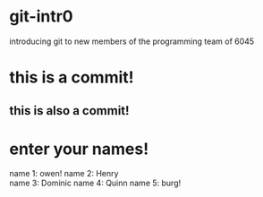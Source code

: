# git-intr0
introducing git to new members of the programming team of 6045

# this is a commit!

## this is also a commit!

# enter your names!

name 1: owen!
name 2: Henry   
name 3: Dominic
name 4: Quinn
name 5: burg!


